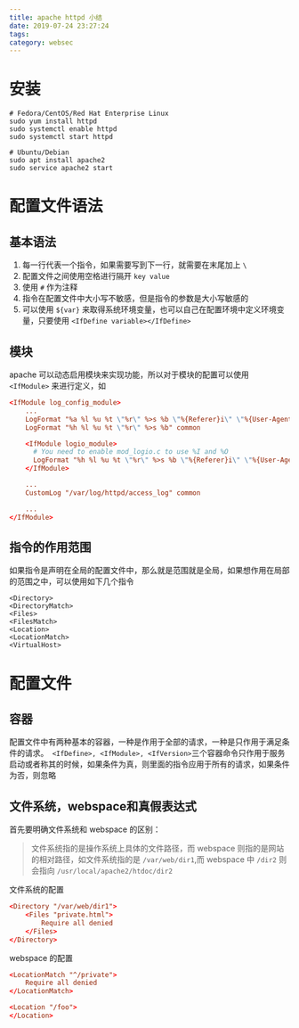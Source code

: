 ```yaml
---
title: apache httpd 小结
date: 2019-07-24 23:27:24
tags: 
category: websec
---
```

<!-- more -->
# 安装
```shell
# Fedora/CentOS/Red Hat Enterprise Linux
sudo yum install httpd
sudo systemctl enable httpd
sudo systemctl start httpd

# Ubuntu/Debian
sudo apt install apache2
sudo service apache2 start
```

# 配置文件语法
## 基本语法
1. 每一行代表一个指令，如果需要写到下一行，就需要在末尾加上 `\`
2. 配置文件之间使用空格进行隔开 `key value`
3. 使用 `#` 作为注释
4. 指令在配置文件中大小写不敏感，但是指令的参数是大小写敏感的
5. 可以使用 `${var}` 来取得系统环境变量，也可以自己在配置环境中定义环境变量，只要使用 `<IfDefine variable></IfDefine>`

## 模块
apache 可以动态启用模块来实现功能，所以对于模块的配置可以使用 `<IfModule>` 来进行定义，如
```conf
<IfModule log_config_module>
    ...
    LogFormat "%a %l %u %t \"%r\" %>s %b \"%{Referer}i\" \"%{User-Agent}i\"" combined
    LogFormat "%h %l %u %t \"%r\" %>s %b" common

    <IfModule logio_module>
      # You need to enable mod_logio.c to use %I and %O
      LogFormat "%h %l %u %t \"%r\" %>s %b \"%{Referer}i\" \"%{User-Agent}i\" %I %O" combinedio
    </IfModule>

    ...
    CustomLog "/var/log/httpd/access_log" common

    ...
</IfModule>
```
## 指令的作用范围
如果指令是声明在全局的配置文件中，那么就是范围就是全局，如果想作用在局部的范围之中，可以使用如下几个指令
```
<Directory>
<DirectoryMatch>
<Files>
<FilesMatch>
<Location>
<LocationMatch>
<VirtualHost>
```
# 配置文件
## 容器
配置文件中有两种基本的容器，一种是作用于全部的请求，一种是只作用于满足条件的请求。` <IfDefine>, <IfModule>, <IfVersion>`三个容器命令只作用于服务启动或者称其的时候，如果条件为真，则里面的指令应用于所有的请求，如果条件为否，则忽略

## 文件系统，webspace和真假表达式
首先要明确文件系统和 webspace 的区别：
> 文件系统指的是操作系统上具体的文件路径，而 webspace 则指的是网站的相对路径，如文件系统指的是 `/var/web/dir1`,而 webspace 中 `/dir2` 则会指向 `/usr/local/apache2/htdoc/dir2`

文件系统的配置
```conf
<Directory "/var/web/dir1">
    <Files "private.html">
        Require all denied
    </Files>
</Directory>
```
webspace 的配置
```conf
<LocationMatch "^/private">
    Require all denied
</LocationMatch>

<Location "/foo">
</Location> 
```


